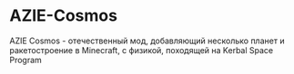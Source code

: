 # AZIE-Cosmos
AZIE Cosmos - отечественный мод, добавляющий несколько планет и ракетостроение в Minecraft, с физикой, походящей на Kerbal Space Program
